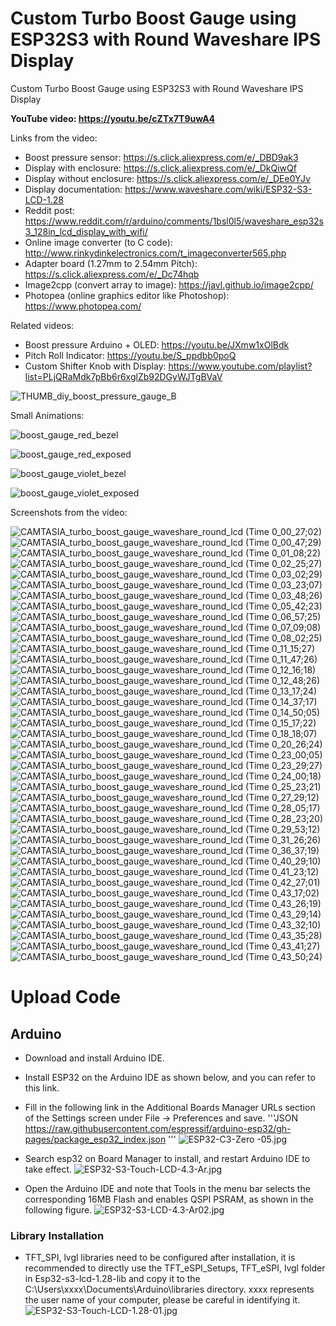 # Custom Turbo Boost Gauge using ESP32S3 with Round Waveshare IPS Display
Custom Turbo Boost Gauge using ESP32S3 with Round Waveshare IPS Display



**YouTube video: https://youtu.be/cZTx7T9uwA4**


Links from the video:
- Boost pressure sensor: https://s.click.aliexpress.com/e/_DBD9ak3
- Display with enclosure: https://s.click.aliexpress.com/e/_DkQiwQf
- Display without enclosure: https://s.click.aliexpress.com/e/_DEe0YJv
- Display documentation: https://www.waveshare.com/wiki/ESP32-S3-LCD-1.28
- Reddit post: https://www.reddit.com/r/arduino/comments/1bsl0l5/waveshare_esp32s3_128in_lcd_display_with_wifi/
- Online image converter (to C code): http://www.rinkydinkelectronics.com/t_imageconverter565.php
- Adapter board (1.27mm to 2.54mm Pitch): https://s.click.aliexpress.com/e/_Dc74hqb
- Image2cpp (convert array to image): https://javl.github.io/image2cpp/
- Photopea (online graphics editor like Photoshop): https://www.photopea.com/


Related videos:
- Boost pressure Arduino + OLED: https://youtu.be/JXmw1xOlBdk
- Pitch Roll Indicator: https://youtu.be/S_ppdbb0poQ
- Custom Shifter Knob with Display: https://www.youtube.com/playlist?list=PLjQRaMdk7pBb6r6xglZb92DGyWJTgBVaV

![THUMB_diy_boost_pressure_gauge_B](https://github.com/upiir/custom_boost_gauge_esp32/assets/117754156/e899b691-7cfe-4f21-853d-03f3aa8d6c6b)



Small Animations:

![boost_gauge_red_bezel](https://github.com/upiir/custom_boost_gauge_esp32/assets/117754156/b5eee7e9-96d4-4a94-abc9-69828083c2f3)

![boost_gauge_red_exposed](https://github.com/upiir/custom_boost_gauge_esp32/assets/117754156/df065611-1374-4b77-b75c-942e51522103)

![boost_gauge_violet_bezel](https://github.com/upiir/custom_boost_gauge_esp32/assets/117754156/ac0acb6d-ecd2-4826-98cf-5f4ffc570849)

![boost_gauge_violet_exposed](https://github.com/upiir/custom_boost_gauge_esp32/assets/117754156/5738d644-d8a0-44e6-9bbf-483f86d5b743)



Screenshots from the video:

![CAMTASIA_turbo_boost_gauge_waveshare_round_lcd (Time 0_00_27;02)](https://github.com/upiir/custom_boost_gauge_esp32/assets/117754156/98bc5065-027b-42eb-9e39-ba089223df7c)
![CAMTASIA_turbo_boost_gauge_waveshare_round_lcd (Time 0_00_47;29)](https://github.com/upiir/custom_boost_gauge_esp32/assets/117754156/0501fdec-385a-4059-84ce-bcb8242d2301)
![CAMTASIA_turbo_boost_gauge_waveshare_round_lcd (Time 0_01_08;22)](https://github.com/upiir/custom_boost_gauge_esp32/assets/117754156/1a702118-9952-45d0-a510-a29b989d504f)
![CAMTASIA_turbo_boost_gauge_waveshare_round_lcd (Time 0_02_25;27)](https://github.com/upiir/custom_boost_gauge_esp32/assets/117754156/c453527c-2e7e-4885-8ff7-c21f6e82d398)
![CAMTASIA_turbo_boost_gauge_waveshare_round_lcd (Time 0_03_02;29)](https://github.com/upiir/custom_boost_gauge_esp32/assets/117754156/5278de69-aa87-46f1-bce1-2df2a0203cb2)
![CAMTASIA_turbo_boost_gauge_waveshare_round_lcd (Time 0_03_23;07)](https://github.com/upiir/custom_boost_gauge_esp32/assets/117754156/610c57af-d0fb-4b21-821c-8e69f9f92536)
![CAMTASIA_turbo_boost_gauge_waveshare_round_lcd (Time 0_03_48;26)](https://github.com/upiir/custom_boost_gauge_esp32/assets/117754156/bf10f52c-f34f-43a3-b122-43c744b71809)
![CAMTASIA_turbo_boost_gauge_waveshare_round_lcd (Time 0_05_42;23)](https://github.com/upiir/custom_boost_gauge_esp32/assets/117754156/a8e47065-105f-4c91-8a8a-4f020590e039)
![CAMTASIA_turbo_boost_gauge_waveshare_round_lcd (Time 0_06_57;25)](https://github.com/upiir/custom_boost_gauge_esp32/assets/117754156/10a1091b-6f2b-4159-8b9f-756d93a4ea01)
![CAMTASIA_turbo_boost_gauge_waveshare_round_lcd (Time 0_07_09;08)](https://github.com/upiir/custom_boost_gauge_esp32/assets/117754156/e5fac67d-23e9-4250-b881-6720a96a0fef)
![CAMTASIA_turbo_boost_gauge_waveshare_round_lcd (Time 0_08_02;25)](https://github.com/upiir/custom_boost_gauge_esp32/assets/117754156/0d36b245-672f-4d83-8dde-3a7aff41a044)
![CAMTASIA_turbo_boost_gauge_waveshare_round_lcd (Time 0_11_15;27)](https://github.com/upiir/custom_boost_gauge_esp32/assets/117754156/ed3259c6-709c-459e-9bae-6708a5d92f5a)
![CAMTASIA_turbo_boost_gauge_waveshare_round_lcd (Time 0_11_47;26)](https://github.com/upiir/custom_boost_gauge_esp32/assets/117754156/988f795f-b57a-4c99-9594-1788324f6afe)
![CAMTASIA_turbo_boost_gauge_waveshare_round_lcd (Time 0_12_16;18)](https://github.com/upiir/custom_boost_gauge_esp32/assets/117754156/2f3bf9bc-ff2b-49d4-af74-46992aedf911)
![CAMTASIA_turbo_boost_gauge_waveshare_round_lcd (Time 0_12_48;26)](https://github.com/upiir/custom_boost_gauge_esp32/assets/117754156/218437ec-4305-46fb-a62f-5f9c92918545)
![CAMTASIA_turbo_boost_gauge_waveshare_round_lcd (Time 0_13_17;24)](https://github.com/upiir/custom_boost_gauge_esp32/assets/117754156/c61cbed3-8356-4f71-98c6-e1e5da05db60)
![CAMTASIA_turbo_boost_gauge_waveshare_round_lcd (Time 0_14_37;17)](https://github.com/upiir/custom_boost_gauge_esp32/assets/117754156/7612d6da-236d-4860-a1a1-46a7477e800a)
![CAMTASIA_turbo_boost_gauge_waveshare_round_lcd (Time 0_14_50;05)](https://github.com/upiir/custom_boost_gauge_esp32/assets/117754156/dfd59054-a403-4ce8-9d7e-b7412328abb9)
![CAMTASIA_turbo_boost_gauge_waveshare_round_lcd (Time 0_15_17;22)](https://github.com/upiir/custom_boost_gauge_esp32/assets/117754156/1923b2e1-5986-4394-ab4e-7155aa1b547f)
![CAMTASIA_turbo_boost_gauge_waveshare_round_lcd (Time 0_18_18;07)](https://github.com/upiir/custom_boost_gauge_esp32/assets/117754156/fd22c886-0c4f-4353-8a70-51e7fbd5efde)
![CAMTASIA_turbo_boost_gauge_waveshare_round_lcd (Time 0_20_26;24)](https://github.com/upiir/custom_boost_gauge_esp32/assets/117754156/a27ad215-6914-4bd8-a16e-3816f9a704fa)
![CAMTASIA_turbo_boost_gauge_waveshare_round_lcd (Time 0_23_00;05)](https://github.com/upiir/custom_boost_gauge_esp32/assets/117754156/4c23026e-d984-4a3e-b878-05004837eb9b)
![CAMTASIA_turbo_boost_gauge_waveshare_round_lcd (Time 0_23_29;27)](https://github.com/upiir/custom_boost_gauge_esp32/assets/117754156/ce67fa00-1cd3-4f5e-b94c-2016979b53b1)
![CAMTASIA_turbo_boost_gauge_waveshare_round_lcd (Time 0_24_00;18)](https://github.com/upiir/custom_boost_gauge_esp32/assets/117754156/5e013573-cc68-44d3-a5a8-1c9e9a5c6f69)
![CAMTASIA_turbo_boost_gauge_waveshare_round_lcd (Time 0_25_23;21)](https://github.com/upiir/custom_boost_gauge_esp32/assets/117754156/6ea227cb-c0b4-4fe4-86e0-38fa03992e35)
![CAMTASIA_turbo_boost_gauge_waveshare_round_lcd (Time 0_27_29;12)](https://github.com/upiir/custom_boost_gauge_esp32/assets/117754156/b5dc714c-52c4-4b19-a664-3dcfca676291)
![CAMTASIA_turbo_boost_gauge_waveshare_round_lcd (Time 0_28_05;17)](https://github.com/upiir/custom_boost_gauge_esp32/assets/117754156/c57a4b3a-9f04-45b3-990f-3f4c7d017b01)
![CAMTASIA_turbo_boost_gauge_waveshare_round_lcd (Time 0_28_23;20)](https://github.com/upiir/custom_boost_gauge_esp32/assets/117754156/87d32a39-2c18-410d-b66f-41365f402ffb)
![CAMTASIA_turbo_boost_gauge_waveshare_round_lcd (Time 0_29_53;12)](https://github.com/upiir/custom_boost_gauge_esp32/assets/117754156/f7a0ac4c-7e6b-474d-8329-5c04fbd88650)
![CAMTASIA_turbo_boost_gauge_waveshare_round_lcd (Time 0_31_26;26)](https://github.com/upiir/custom_boost_gauge_esp32/assets/117754156/00d098a6-862f-4c11-8e11-10ed3af40c44)
![CAMTASIA_turbo_boost_gauge_waveshare_round_lcd (Time 0_36_37;19)](https://github.com/upiir/custom_boost_gauge_esp32/assets/117754156/bedcb67e-6a8e-498d-9e35-9b1034ee9f51)
![CAMTASIA_turbo_boost_gauge_waveshare_round_lcd (Time 0_40_29;10)](https://github.com/upiir/custom_boost_gauge_esp32/assets/117754156/86e0513d-00a7-4d39-8cfe-d13a975f5d0d)
![CAMTASIA_turbo_boost_gauge_waveshare_round_lcd (Time 0_41_23;12)](https://github.com/upiir/custom_boost_gauge_esp32/assets/117754156/bbc4e74a-8e44-4d86-8f44-621f08518234)
![CAMTASIA_turbo_boost_gauge_waveshare_round_lcd (Time 0_42_27;01)](https://github.com/upiir/custom_boost_gauge_esp32/assets/117754156/31fe051e-5cda-4f18-9a37-5840381da4f5)
![CAMTASIA_turbo_boost_gauge_waveshare_round_lcd (Time 0_43_17;02)](https://github.com/upiir/custom_boost_gauge_esp32/assets/117754156/55b56bcb-60a8-4104-8ca5-ec70a45b2d80)
![CAMTASIA_turbo_boost_gauge_waveshare_round_lcd (Time 0_43_26;19)](https://github.com/upiir/custom_boost_gauge_esp32/assets/117754156/a6cb298b-e0e7-4cd6-9120-bd253a732f72)
![CAMTASIA_turbo_boost_gauge_waveshare_round_lcd (Time 0_43_29;14)](https://github.com/upiir/custom_boost_gauge_esp32/assets/117754156/325ffe6d-dc81-4e9b-94d2-f86baf4fbc36)
![CAMTASIA_turbo_boost_gauge_waveshare_round_lcd (Time 0_43_32;10)](https://github.com/upiir/custom_boost_gauge_esp32/assets/117754156/831e37c2-ed8f-426c-abe6-9f90a71be8a8)
![CAMTASIA_turbo_boost_gauge_waveshare_round_lcd (Time 0_43_35;28)](https://github.com/upiir/custom_boost_gauge_esp32/assets/117754156/2508a502-6e67-427f-bfd3-cac5fc1c0e3e)
![CAMTASIA_turbo_boost_gauge_waveshare_round_lcd (Time 0_43_41;27)](https://github.com/upiir/custom_boost_gauge_esp32/assets/117754156/f91c2691-30e7-4159-a2dd-49c8fc4b51e1)
![CAMTASIA_turbo_boost_gauge_waveshare_round_lcd (Time 0_43_50;24)](https://github.com/upiir/custom_boost_gauge_esp32/assets/117754156/8f098d27-a8d8-4f33-a75b-eb7a65e78cb3)

# Upload Code
## Arduino
- Download and install Arduino IDE.
- Install ESP32 on the Arduino IDE as shown below, and you can refer to this link.
- Fill in the following link in the Additional Boards Manager URLs section of the Settings screen under File -> Preferences and save.
'''JSON
https://raw.githubusercontent.com/espressif/arduino-esp32/gh-pages/package_esp32_index.json
'''
  ![ESP32-C3-Zero -05.jpg](https://www.waveshare.com/w/upload/a/a1/ESP32-C3-Zero_-05.jpg)

- Search esp32 on Board Manager to install, and restart Arduino IDE to take effect.
  ![ESP32-S3-Touch-LCD-4.3-Ar.jpg](https://www.waveshare.com/w/upload/5/59/ESP32-S3-Touch-LCD-4.3-Ar.jpg)
- Open the Arduino IDE and note that Tools in the menu bar selects the corresponding 16MB Flash and enables QSPI PSRAM, as shown in the following figure.
  ![ESP32-S3-LCD-4.3-Ar02.jpg](https://www.waveshare.com/w/upload/c/cd/ESP32-S3-LCD-4.3-Ar02.jpg)

### Library Installation
- TFT_SPI, lvgl libraries need to be configured after installation, it is recommended to directly use the TFT_eSPI_Setups, TFT_eSPI, lvgl folder in Esp32-s3-lcd-1.28-lib and copy it to the C:\Users\xxxx\Documents\Arduino\libraries directory. xxxx represents the user name of your computer, please be careful in identifying it.
  ![ESP32-S3-Touch-LCD-1.28-01.jpg](https://www.waveshare.com/w/upload/f/f6/ESP32-S3-Touch-LCD-1.28-01.jpg)
